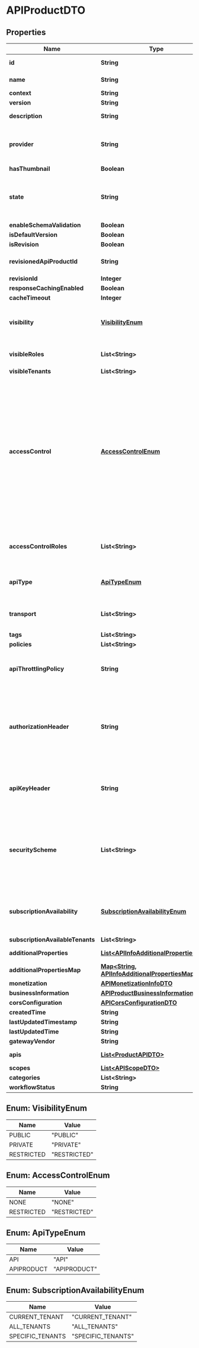

# APIProductDTO

## Properties

Name | Type | Description | Notes
------------ | ------------- | ------------- | -------------
**id** | **String** | UUID of the api product  |  [optional] [readonly]
**name** | **String** | Name of the API Product | 
**context** | **String** |  |  [optional]
**version** | **String** |  |  [optional]
**description** | **String** | A brief description about the API |  [optional]
**provider** | **String** | If the provider value is not given, the user invoking the API will be used as the provider.  |  [optional]
**hasThumbnail** | **Boolean** |  |  [optional]
**state** | **String** | State of the API product. Only published api products are visible on the Developer Portal  |  [optional]
**enableSchemaValidation** | **Boolean** |  |  [optional]
**isDefaultVersion** | **Boolean** |  |  [optional]
**isRevision** | **Boolean** |  |  [optional]
**revisionedApiProductId** | **String** | UUID of the api product registry artifact  |  [optional] [readonly]
**revisionId** | **Integer** |  |  [optional]
**responseCachingEnabled** | **Boolean** |  |  [optional]
**cacheTimeout** | **Integer** |  |  [optional]
**visibility** | [**VisibilityEnum**](#VisibilityEnum) | The visibility level of the API. Accepts one of the following. PUBLIC, PRIVATE, RESTRICTED. |  [optional]
**visibleRoles** | **List&lt;String&gt;** | The user roles that are able to access the API |  [optional]
**visibleTenants** | **List&lt;String&gt;** |  |  [optional]
**accessControl** | [**AccessControlEnum**](#AccessControlEnum) | Defines whether the API Product is restricted to certain set of publishers or creators or is it visible to all the publishers and creators. If the accessControl restriction is none, this API Product can be modified by all the publishers and creators, if not it can only be viewable/modifiable by certain set of publishers and creators, based on the restriction.  |  [optional]
**accessControlRoles** | **List&lt;String&gt;** | The user roles that are able to view/modify as API Product publisher or creator. |  [optional]
**apiType** | [**ApiTypeEnum**](#ApiTypeEnum) | The API type to be used. Accepted values are API, APIPRODUCT |  [optional]
**transport** | **List&lt;String&gt;** | Supported transports for the API (http and/or https).  |  [optional]
**tags** | **List&lt;String&gt;** |  |  [optional]
**policies** | **List&lt;String&gt;** |  |  [optional]
**apiThrottlingPolicy** | **String** | The API level throttling policy selected for the particular API Product |  [optional]
**authorizationHeader** | **String** | Name of the Authorization header used for invoking the API. If it is not set, Authorization header name specified in tenant or system level will be used.  |  [optional]
**apiKeyHeader** | **String** | Name of the API key header used for invoking the API. If it is not set, default value &#x60;apiKey&#x60; will be used.  |  [optional]
**securityScheme** | **List&lt;String&gt;** | Types of API security, the current API secured with. It can be either OAuth2 or mutual SSL or both. If it is not set OAuth2 will be set as the security for the current API.  |  [optional]
**subscriptionAvailability** | [**SubscriptionAvailabilityEnum**](#SubscriptionAvailabilityEnum) | The subscription availability. Accepts one of the following. CURRENT_TENANT, ALL_TENANTS or SPECIFIC_TENANTS. |  [optional]
**subscriptionAvailableTenants** | **List&lt;String&gt;** |  |  [optional]
**additionalProperties** | [**List&lt;APIInfoAdditionalPropertiesDTO&gt;**](APIInfoAdditionalPropertiesDTO.md) | Map of custom properties of API |  [optional]
**additionalPropertiesMap** | [**Map&lt;String, APIInfoAdditionalPropertiesMapDTO&gt;**](APIInfoAdditionalPropertiesMapDTO.md) |  |  [optional]
**monetization** | [**APIMonetizationInfoDTO**](APIMonetizationInfoDTO.md) |  |  [optional]
**businessInformation** | [**APIProductBusinessInformationDTO**](APIProductBusinessInformationDTO.md) |  |  [optional]
**corsConfiguration** | [**APICorsConfigurationDTO**](APICorsConfigurationDTO.md) |  |  [optional]
**createdTime** | **String** |  |  [optional]
**lastUpdatedTimestamp** | **String** |  |  [optional]
**lastUpdatedTime** | **String** |  |  [optional]
**gatewayVendor** | **String** |  |  [optional]
**apis** | [**List&lt;ProductAPIDTO&gt;**](ProductAPIDTO.md) | APIs and resources in the API Product.  |  [optional]
**scopes** | [**List&lt;APIScopeDTO&gt;**](APIScopeDTO.md) |  |  [optional]
**categories** | **List&lt;String&gt;** | API categories  |  [optional]
**workflowStatus** | **String** |  |  [optional]



## Enum: VisibilityEnum

Name | Value
---- | -----
PUBLIC | &quot;PUBLIC&quot;
PRIVATE | &quot;PRIVATE&quot;
RESTRICTED | &quot;RESTRICTED&quot;



## Enum: AccessControlEnum

Name | Value
---- | -----
NONE | &quot;NONE&quot;
RESTRICTED | &quot;RESTRICTED&quot;



## Enum: ApiTypeEnum

Name | Value
---- | -----
API | &quot;API&quot;
APIPRODUCT | &quot;APIPRODUCT&quot;



## Enum: SubscriptionAvailabilityEnum

Name | Value
---- | -----
CURRENT_TENANT | &quot;CURRENT_TENANT&quot;
ALL_TENANTS | &quot;ALL_TENANTS&quot;
SPECIFIC_TENANTS | &quot;SPECIFIC_TENANTS&quot;



